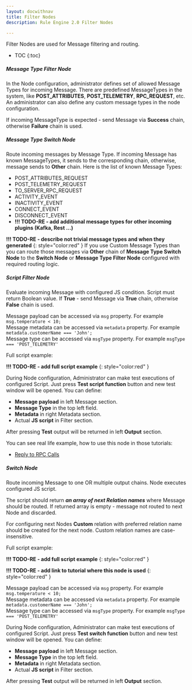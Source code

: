 ```yaml
---
layout: docwithnav
title: Filter Nodes
description: Rule Engine 2.0 Filter Nodes

---
```


Filter Nodes are used for Message filtering and routing.

* TOC
{:toc}

##### Message Type Filter Node
In the Node configuration, administrator defines set of allowed Message Types for incoming Message. 
There are predefined MessageTypes in the system, like **POST_ATTRIBUTES**, **POST_TELEMETRY**, **RPC_REQUEST**, etc.
An administrator can also define any custom message types in the node configuration.

If incoming MessageType is expected - send Message via **Success** chain, otherwise **Failure** chain is used.

##### Message Type Switch Node
Route incoming messages by Message Type. If incoming Message has known MessageTypes, it sends to the corresponding chain, 
otherwise, message sends to **Other** chain.
Here is the list of known Message Types:

- POST_ATTRIBUTES_REQUEST
- POST_TELEMETRY_REQUEST
- TO_SERVER_RPC_REQUEST
- ACTIVITY_EVENT
- INACTIVITY_EVENT
- CONNECT_EVENT
- DISCONNECT_EVENT
- **!!! TODO-RE - add additional message types for other incoming plugins (Kafka, Rest ...)** 

**!!! TODO-RE - describe not trivial message types and when they generated**
{: style="color:red" }
If you use Custom Message Types than you can route those messages via **Other** chain of **Message Type Switch Node** 
to the **Switch Node** or **Message Type Filter Node** configured with required routing logic.

##### Script Filter Node
Evaluate incoming Message with configured JS condition. Script must return Boolean value. If **True** - send Message via **True** chain, otherwise **False** chain is used.
 
Message payload can be accessed via <code>msg</code> property. For example <code>msg.temperature < 10;</code><br/> 
Message metadata can be accessed via <code>metadata</code> property. For example <code>metadata.customerName === 'John';</code><br/> 
Message type can be accessed via <code>msgType</code> property. For example <code>msgType === 'POST_TELEMETRY'</code><br/> 

Full script example:

**!!! TODO-RE - add full script example**
{: style="color:red" }

During Node configuration, Administrator can make test executions of configured Script. Just press **Test script function** 
button and new test window will be opened.
You can define:

- **Message payload** in left Message section.
- **Message Type** in the top left field.
- **Metadata** in right Metadata section.
- Actual **JS script** in Filter section.

After pressing **Test** output will be returned in left **Output** section.

You can see real life example, how to use this node in those tutorials:

- [Reply to RPC Calls](/docs/user-guide/rule-engine-2-0/tutorials/rpc-reply-tutorial.md#add-filter-script-node)


##### Switch Node
Route incoming Message to one OR multiple output chains. Node executes configured JS script.
 
The script should return **_an array of next Relation names_** where Message should be routed.
If returned array is empty - message not routed to next Node and discarded.

For configuring next Nodes **Custom** relation with preferred relation name should be created for the next node.
Custom relation names are case-insensitive.

Full script example:

**!!! TODO-RE - add full script example**
{: style="color:red" }

**!!! TODO-RE - add link to tutorial where this node is used**
{: style="color:red" }

Message payload can be accessed via <code>msg</code> property. For example <code>msg.temperature < 10;</code><br/> 
Message metadata can be accessed via <code>metadata</code> property. For example <code>metadata.customerName === 'John';</code><br/> 
Message type can be accessed via <code>msgType</code> property. For example <code>msgType === 'POST_TELEMETRY'</code><br/> 

During Node configuration, Administrator can make test executions of configured Script. Just press **Test switch function** 
button and new test window will be opened.
You can define:

- **Message payload** in left Message section.
- **Message Type** in the top left field.
- **Metadata** in right Metadata section.
- Actual **JS script** in Filter section.

After pressing **Test** output will be returned in left **Output** section.
